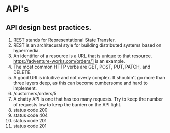 # API's  

## API design best practices.  

1. REST stands for Representational State Transfer.  
2. REST is an architecural style for building distributed systems based on hypermedia.  
3. An identifier of a resource is a URL that is unique to that resource.
https://adventure-works.com/orders/1 is an example.  
4. The most common HTTP verbs are GET, POST, PUT, PATCH, and DELETE.  
5. A good URI is intuitive and not overly complex. It shouldn't go more than three layers deep, as this can become cumbersome and hard to implement.  
6. /customers/orders/5  
7. A chatty API is one that has too many requests. Try to keep the number of requests low to keep the burden on the API light.  
8.  status code 200  
9. status code 404  
10. status code 201  
11. status code 201